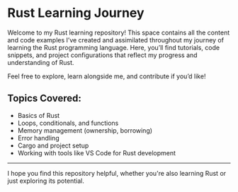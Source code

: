 # Rust Learning Journey

Welcome to my Rust learning repository! This space contains all the content and code examples I’ve created and assimilated throughout my journey of learning the Rust programming language. Here, you’ll find tutorials, code snippets, and project configurations that reflect my progress and understanding of Rust.

Feel free to explore, learn alongside me, and contribute if you’d like!

## Topics Covered:
- Basics of Rust
- Loops, conditionals, and functions
- Memory management (ownership, borrowing)
- Error handling
- Cargo and project setup
- Working with tools like VS Code for Rust development

---

I hope you find this repository helpful, whether you're also learning Rust or just exploring its potential.
